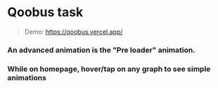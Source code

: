 # Qoobus task

> Demo: https://qoobus.vercel.app/

### An advanced animation is the "Pre loader" animation.

### While on homepage, hover/tap on any graph to see simple animations

